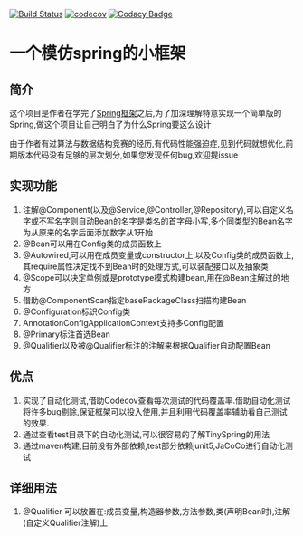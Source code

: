 [![Build Status](https://travis-ci.org/Vant1032/TinySpring.svg?branch=master)](https://travis-ci.org/Vant1032/TinySpring)
[![codecov](https://codecov.io/gh/Vant1032/TinySpring/branch/master/graph/badge.svg)](https://codecov.io/gh/Vant1032/TinySpring)
[![Codacy Badge](https://api.codacy.com/project/badge/Grade/467a96a2d214405c93ad6e7c41ee5829)](https://www.codacy.com/app/Vant1032/TinySpring?utm_source=github.com&amp;utm_medium=referral&amp;utm_content=Vant1032/TinySpring&amp;utm_campaign=Badge_Grade)

# 一个模仿spring的小框架
## 简介
这个项目是作者在学完了<a href="https://github.com/spring-projects/spring-framework" target="_blank">Spring框架</a>之后,为了加深理解特意实现一个简单版的Spring,做这个项目让自己明白了为什么Spring要这么设计

由于作者有过算法与数据结构竞赛的经历,有代码性能强迫症,见到代码就想优化,前期版本代码没有足够的层次划分,如果您发现任何bug,欢迎提issue


## 实现功能
1. 注解@Component(以及@Service,@Controller,@Repository),可以自定义名字或不写名字则自动Bean的名字是类名的首字母小写,多个同类型的Bean名字为从原来的名字后面添加数字从1开始
2. @Bean可以用在Config类的成员函数上
3. @Autowired,可以用在成员变量或constructor上,以及Config类的成员函数上,其require属性决定找不到Bean时的处理方式,可以装配接口以及抽象类
4. @Scope可以决定单例或是prototype模式构建bean,用在@Bean注解过的地方
5. 借助@ComponentScan指定basePackageClass扫描构建Bean
6. @Configuration标识Config类
7. AnnotationConfigApplicationContext支持多Config配置
8. @Primary标注首选Bean
9. @Qualifier以及被@Qualifier标注的注解来根据Qualifier自动配置Bean

## 优点
1. 实现了自动化测试,借助Codecov查看每次测试的代码覆盖率.借助自动化测试将许多bug剔除,保证框架可以投入使用,并且利用代码覆盖率辅助看自己测试的效果.
2. 通过查看test目录下的自动化测试,可以很容易的了解TinySpring的用法
3. 通过maven构建,目前没有外部依赖,test部分依赖junit5,JaCoCo进行自动化测试

## 详细用法
1. @Qualifier 可以放置在:成员变量,构造器参数,方法参数,类(声明Bean时),注解(自定义Qualifier注解)上